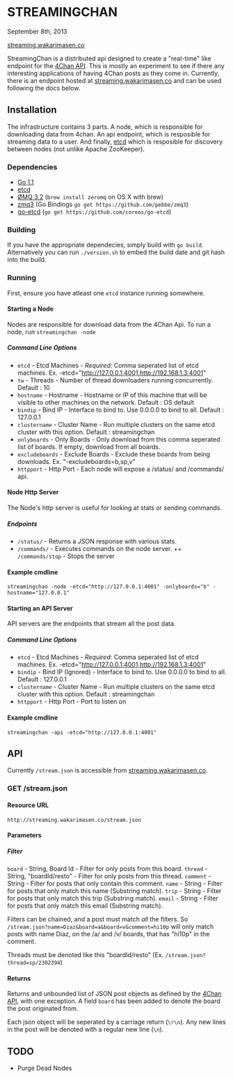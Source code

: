 # STREAMINGCHAN
September 8th, 2013

[streaming.wakarimasen.co](http://streaming.wakarimasen.co/)

StreamingChan is a distributed api designed to create a "real-time" like endpoint for the [4Chan API](https://github.com/4chan/4chan-API). This is mostly an experiment to see if there any interesting applications of having 4Chan posts as they come in. Currently, there is an endpoint hosted at [streaming.wakarimasen.co](http://streaming.wakarimasen.co/) and can be used following the docs below.

## Installation
The infrastructure contains 3 parts. A node, which is responsible for downloading data from 4chan. An api endpoint, which is resposible for streaming data to a user. And finally, [etcd](github.com/coreos/etcd) which is resposible for discovery between nodes (not unlike Apache ZooKeeper).

### Dependencies

+ [Go 1.1](http://golang.org)
+ [etcd](github.com/coreos/etcd)
+ [ØMQ 3.2](http://zeromq.org/) (`brew install zeromq` on OS X with brew)
+ [zmq3](https://github.com/pebbe/zmq3) (Go Bindings `go get https://github.com/pebbe/zmq3`)
+ [go-etcd](https://github.com/coreos/go-etcd) (`go get https://github.com/coreos/go-etcd`)

### Building
If you have the appropriate dependecies, simply build with `go build`. Alternatively you can run `./version.sh` to embed the build date and git hash into the build.

### Running
First, ensure you have atleast one `etcd` instance running somewhere.

#### Starting a Node
Nodes are responsible for download data from the 4Chan Api. To run a node, run `streamingchan -node`
##### Command Line Options

+ `etcd` - Etcd Machines - *Required:* Comma seperated list of etcd machines. Ex. -etcd="http://127.0.0.1:4001,http://192.168.1.3:4001"
+ `tw` - Threads - Number of thread downloaders running concurrently. Default : 10
+ `hostname` - Hostname - Hostname or IP of this machine that will be visible to other machines on the network. Default : OS default
+ `bindip` - Bind IP - Interface to bind to. Use 0.0.0.0 to bind to all. Default : 127.0.0.1
+ `clustername` - Cluster Name - Run multiple clusters on the same etcd cluster with this option. Default : streamingchan
+ `onlyboards` - Only Boards - Only download from this comma seperated list of boards. If empty, download from all boards.
+ `excludeboards` - Exclude Boards - Exclude these boards from being downloads. Ex. "-excludeboards=b,sp,v"
+ `httpport` - Http Port - Each node will expose a /status/ and /commands/ api.

#### Node Http Server
The Node's http server is useful for looking at stats or sending commands.
##### Endpoints

+ `/status/` - Returns a JSON response with various stats.
+ `/commands/` - Executes commands on the node server.
++ `/commands/stop` - Stops the server

#### Example cmdline
`streamingchan -node -etcd="http://127.0.0.1:4001" -onlyboards="b" -hostname="127.0.0.1"`

#### Starting an API Server
API servers are the endpoints that stream all the post data.
##### Command Line Options

+ `etcd` - Etcd Machines - *Required:* Comma seperated list of etcd machines. Ex. -etcd="http://127.0.0.1:4001,http://192.168.1.3:4001"
+ `bindip` - Bind IP (Ignored) - Interface to bind to. Use 0.0.0.0 to bind to all. Default : 127.0.0.1
+ `clustername` - Cluster Name - Run multiple clusters on the same etcd cluster with this option. Default : streamingchan
+ `httpport` - Http Port - Port to listen on

#### Example cmdline
`streamingchan -api -etcd="http://127.0.0.1:4001"`

## API
Currently `/stream.json` is accessible from [streaming.wakarimasen.co](http://streaming.wakarimasen.co/).

### GET /stream.json
#### Resource URL
`http://streaming.wakarimasen.co/stream.json`
#### Parameters
##### Filter
`board` - String, Board Id - Filter for only posts from this board.
`thread` - String, "boardId/resto" - Filter for only posts from this thread.
`comment` - String - Filter for posts that only contain this comment.
`name` - String - Filter for posts that only match this name (Substring match).
`trip` - String - Filter for posts that only match this trip (Substring match).
`email` - String - Filter for posts that only match this email (Substring match).

Filters can be chained, and a post must match *all* the filters. So `/stream.json?name=Diaz&board=a&board=v&comment=hi10p` will only match posts with name Diaz, on the /a/ and /v/ boards, that has "hi10p" in the comment.

Threads must be denoted like this "boardId/resto" (Ex. `/stream.json?thread=sp/2302394`)

#### Returns
Returns and unbounded list of JSON post objects as defined by the [4Chan API](https://github.com/4chan/4chan-API#posts-object), with one exception. A field `board` has been added to denote the board the post originated from.

Each json object will be seperated by a carriage return (`\r\n`). Any new lines in the post will be denoted with a regular new line (`\n`).

## TODO

+ Purge Dead Nodes